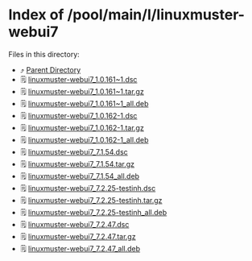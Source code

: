 
# Index of /pool/main/l/linuxmuster-webui7
Files in this directory:
- ⤴ [Parent Directory](../)
- 🗒 [linuxmuster-webui7_1.0.161~1.dsc](linuxmuster-webui7_1.0.161~1.dsc)
- 🗒 [linuxmuster-webui7_1.0.161~1.tar.gz](linuxmuster-webui7_1.0.161~1.tar.gz)
- 🗒 [linuxmuster-webui7_1.0.161~1_all.deb](linuxmuster-webui7_1.0.161~1_all.deb)
- 🗒 [linuxmuster-webui7_1.0.162-1.dsc](linuxmuster-webui7_1.0.162-1.dsc)
- 🗒 [linuxmuster-webui7_1.0.162-1.tar.gz](linuxmuster-webui7_1.0.162-1.tar.gz)
- 🗒 [linuxmuster-webui7_1.0.162-1_all.deb](linuxmuster-webui7_1.0.162-1_all.deb)
- 🗒 [linuxmuster-webui7_7.1.54.dsc](linuxmuster-webui7_7.1.54.dsc)
- 🗒 [linuxmuster-webui7_7.1.54.tar.gz](linuxmuster-webui7_7.1.54.tar.gz)
- 🗒 [linuxmuster-webui7_7.1.54_all.deb](linuxmuster-webui7_7.1.54_all.deb)
- 🗒 [linuxmuster-webui7_7.2.25-testinh.dsc](linuxmuster-webui7_7.2.25-testinh.dsc)
- 🗒 [linuxmuster-webui7_7.2.25-testinh.tar.gz](linuxmuster-webui7_7.2.25-testinh.tar.gz)
- 🗒 [linuxmuster-webui7_7.2.25-testinh_all.deb](linuxmuster-webui7_7.2.25-testinh_all.deb)
- 🗒 [linuxmuster-webui7_7.2.47.dsc](linuxmuster-webui7_7.2.47.dsc)
- 🗒 [linuxmuster-webui7_7.2.47.tar.gz](linuxmuster-webui7_7.2.47.tar.gz)
- 🗒 [linuxmuster-webui7_7.2.47_all.deb](linuxmuster-webui7_7.2.47_all.deb)
